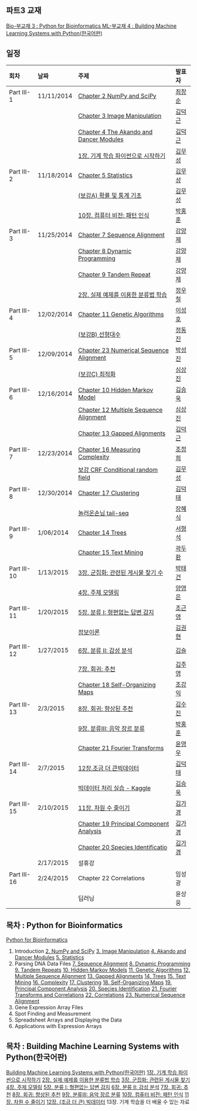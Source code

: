 
## 파트3 교재
[Bio-부교재 3 : Python for Bioinformatics ](http://www.amazon.com/Python-Bioinformatics-Bartlett-Biomedical-Informatics/dp/0763751863)
[ML-부교재 4 : Building Machine Learning Systems with Python(한국어판)](http://www.kyobobook.co.kr/product/detailViewKor.laf?mallGb=KOR&ejkGb=KOR&linkClass=&barcode=9788960775367&orderClick=JAK)

## 일정
|회차	    |날짜	   |주제	                                                    |발표자	|
|:---	    |:---	   |:---	                                                    |:---	|
|Part III-1    |11/11/2014  |[Chapter 2 NumPy and SciPy](d01.md) |[최창순](https://www.facebook.com/changsoon.choi.3)  |
|              |            |[Chapter 3 Image Manipulation](d01.md) |[김덕근](https://www.facebook.com/dklovesky)  |
|              |            |[Chapter 4 The Akando and Dancer Modules](d01.md) |[김덕근](https://www.facebook.com/dklovesky)  |
|              |            |[1장. 기계 학습 파이썬으로 시작하기](d01.md) |[김무성](https://www.facebook.com/moodern)  |
|Part III-2    |11/18/2014  |[Chapter 5 Statistics](d02.md) | [김무성](https://www.facebook.com/moodern)    |
|              |            |[(보강A) 확률 및 통계 기초](d02.md) |[김무성](https://www.facebook.com/moodern)  |
|              |            |[10장. 컴퓨터 비전: 패턴 인식](d02.md) |[박홍훈](https://www.facebook.com/profile.php?id=100001858792450)  |
|Part III-3    |11/25/2014  |[Chapter 7 Sequence Alignment](d03.md) | [강양제](https://www.facebook.com/yangjae.kang.1)              |
|              |            |[Chapter 8 Dynamic Programming](d03.md) | [강양제](https://www.facebook.com/yangjae.kang.1)             |
|              |            |[Chapter 9 Tandem Repeat](d03.md) | [강양제](https://www.facebook.com/yangjae.kang.1)             |
|              |            |[2장. 실제 예제를 이용한 분류법 학습](d03.md) | [정우철](https://www.facebook.com/juczest)        |
|Part III-4    |12/02/2014  |[Chapter 11 Genetic Algorithms](d04.md) |[이성호](https://www.facebook.com/jaruvet)               |
|              |            |[(보강B) 선형대수](d04.md) | [정동진](https://www.facebook.com/profile.php) |
|Part III-5    |12/09/2014  |[Chapter 23 Numerical Sequence Alignment](d05.md) | [박성진](https://www.facebook.com/oscarsjpark)        |
|              |            |[(보강C) 최적화](d05.md) |[심상진](https://www.facebook.com/sangjin.sim.7) |
|Part III-6    |12/16/2014  |[Chapter 10 Hidden Markov Model](d06.md)| [김승욱](https://www.facebook.com/encaion)              |
|              |            |[Chapter 12 Multiple Sequence Alignment](d06.md)  |[심상진](https://www.facebook.com/sangjin.sim.7) |
|              |            |[Chapter 13 Gapped Alignments](d06.md) |[김덕근](https://www.facebook.com/dklovesky)         |
|Part III-7    |12/23/2014 |[Chapter 16 Measuring Complexity](d07.md)  |[조정희](https://www.facebook.com/jeonghee.jo.37)  |
|              |           |[보강 CRF Conditional random field](d07.md)   | [김무성](https://www.facebook.com/moodern)  |
|Part III-8    |12/30/2014 |[Chapter 17 Clustering](d08.md)   | [김덕태](https://www.facebook.com/deogtae) |
|              |           |[놀러온손님 tail-seq](d08.md) |[장혜식](https://www.facebook.com/hyeshik)  |
|Part III-9    |1/06/2014   |[Chapter 14 Trees](d09.md)  | [서형석](https://www.facebook.com/hyungseoks) |
|              |            |[Chapter 15 Text Mining](d09.md)  | [곽두환](https://www.facebook.com/kozazz) |
|Part III-10    |1/13/2015  |[3장. 군집화: 관련된 게시물 찾기 수](d10.md)  |[박태건](https://www.facebook.com/xarus01)  |
|               |           |[4장. 주제 모델링](d10.md)   |[양영은](https://www.facebook.com/lois.yang.39)  |
|Part III-11    |1/20/2015  |[5장. 분류 I: 형편없는 답변 감지](d11.md)   | [조근영](https://www.facebook.com/re4lfl0w)   |
|               |           |[정보이론](d11.md)  | [김권현](https://www.facebook.com/kh.kim.351) |
|Part III-12    |1/27/2015  |[6장. 분류 II: 감성 분석](d12.md)   | [김슬](https://www.facebook.com/lexifdev) |
|               |           |[7장. 회귀: 추천](d12.md) | [김주영](https://www.facebook.com/juyoung.kim.9619) |
|               |           |[Chapter 18 Self-Organizing Maps](d12.md)  | [조강익](https://www.facebook.com/kangik) |
|Part III-13    |2/3/2015  |[8장. 회귀: 향상된 추천](d13.md) | [김수진](https://www.facebook.com/soojin.kim.7923)  |
|               |          |[9장. 분류III: 음악 장르 분류](d13.md) | [박홍훈](https://www.facebook.com/profile.php?id=100001858792450) |
|               |          |[Chapter 21 Fourier Transforms](d13.md)  | [윤영우](https://www.facebook.com/bryan.y.yoon) |
|Part III-14    | 2/7/2015 |[12장.조금 더 큰빅데이터](d14.md) | [김덕태](https://www.facebook.com/deogtae)  |
|               |           |[빅데이터 처리 실습 - Kaggle](d14.md)|  [김승욱](https://www.facebook.com/encaion) |
|Part III-15    | 2/10/2015 |[11장. 차원 수 줄이기](d15.md)  | [김가경](https://www.facebook.com/irobii)  |
|               |           |[Chapter 19 Principal Component Analysis](d15.md)|[김가경](https://www.facebook.com/irobii) |
|               |           |[Chapter 20 Species Identificatio](d15.md)|[김가경](https://www.facebook.com/irobii) |
|               | 2/17/2015 | 설휴강 |  |
|Part III-16    | 2/24/2015 |Chapter 22 Correlations  | 임성광   |
|               |           |딥러닝 | 윤상웅 |


## 목차 : Python for Bioinformatics
[Python for Bioinformatics](http://www.amazon.com/Python-Bioinformatics-Bartlett-Biomedical-Informatics/dp/0763751863)
1. Introduction
[2. NumPy and SciPy](d01.md)
[3. Image Manipulation](d01.md)
[4. Akando and Dancer Modules](d01.md)
[5. Statistics](d02.md)
6. Parsing DNA Data Files
[7. Sequence Alignment](d03.md)
[8. Dynamic Programming](d03.md)
[9. Tandem Repeats](d03.md)
[10. Hidden Markov Models](d06.md)
[11. Genetic Algorithms](d04.md)
[12. Multiple Sequence Alignment](d06.md)
[13. Gapped Alignments](d06.md)
[14. Trees](d09.md)
[15. Text Mining](d09.md)
[16. Complexity](d07.md)
[17. Clustering](d08.md)
[18. Self-Organizing Maps](d12.md)
[19. Principal Component Analysis](d15.md)
[20. Species Identification](d15.md)
[21. Fourier Transforms and Correlations](d13.md)
[22. Correlations](d16.md)
[23. Numerical Sequence Alignment](d05.md)
24. Gene Expression Array Files
25. Spot Finding and Measurement
26. Spreadsheet Arrays and Displaying the Data
27. Applications with Expression Arrays

## 목차 : Building Machine Learning Systems with Python(한국어판)
 [Building Machine Learning Systems with Python(한국어판)](http://www.kyobobook.co.kr/product/detailViewKor.laf?mallGb=KOR&ejkGb=KOR&linkClass=&barcode=9788960775367&orderClick=JAK)
 [1장. 기계 학습 파이썬으로 시작하기](d01.md)
 [2장. 실제 예제를 이용한 분류법 학습](d03.md)
 [3장. 군집화: 관련된 게시물 찾기](d10.md)
 [4장. 주제 모델링](d10.md)
 [5장. 분류 I: 형편없는 답변 감지](d11.md)
 [6장. 분류 II: 감성 분석](d13.md)
 [7장. 회귀: 추천](d12.md)
 [8장. 회귀: 향상된 추천](d13.md)
 [9장. 분류III: 음악 장르 분류](d13.md)
 [10장. 컴퓨터 비전: 패턴 인식](d02.md)
 [11장. 차원 수 줄이기](d15.md)
 [12장. (조금 더 큰) 빅데이터](d14.md)
 13장. 기계 학습을 더 배울 수 있는 자료

